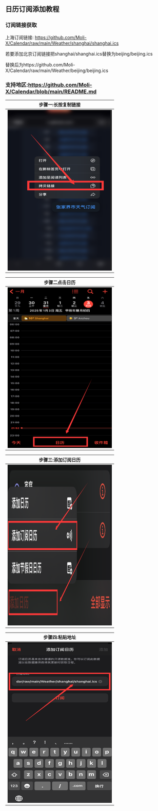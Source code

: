 ## 日历订阅添加教程
### 订阅链接获取
上海订阅链接: https://github.com/Moli-X/Calendar/raw/main/Weather/shanghai/shanghai.ics

若要添加北京订阅链接把shanghai/shanghai.ics替换为beijing/beijing.ics

替换后为https://github.com/Moli-X/Calendar/raw/main/Weather/beijing/beijing.ics

### 支持地区:https://github.com/Moli-X/Calendar/blob/main/README.md

|步骤一:长按复制链接|
| -- |
|<img src="https://github.com/Moli-X/Calendar/raw/main/Icon/Way4.png" width="325px" height="500px" >|

|步骤二点击日历|
| -- |
|<img src="https://github.com/Moli-X/Calendar/raw/main/Icon/Way1.png" width="325px" height="500px">|

|步骤三:添加订阅日历|
| -- |
<img src="https://github.com/Moli-X/Calendar/raw/main/Icon/Way2.png" width="325px" height="500px">|

|步骤四:粘贴地址|
| -- |
<img src="https://github.com/Moli-X/Calendar/raw/main/Icon/Way3.png" width="325px" height="500px">|
